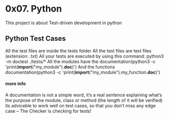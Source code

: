 # 0x07. Python

This project is about Test-driven development in python

## Python Test Cases

All the test files are inside the tests folder
All the test files are text files (extension: .txt)
All your tests are executed by using this command: python3 -m doctest ./tests/*
All the modules have the documentation(python3 -c 'print(__import__("my_module").__doc__)')
And the functions documentation(python3 -c 'print(__import__("my_module").my_function.__doc__)')
#### more info
A documentation is not a simple word, it’s a real sentence explaining what’s the purpose of the module,
class or method (the length of it will be verified)
its adviceble to work well on test cases, so that you don’t miss any edge case
 – The Checker is checking for tests!
